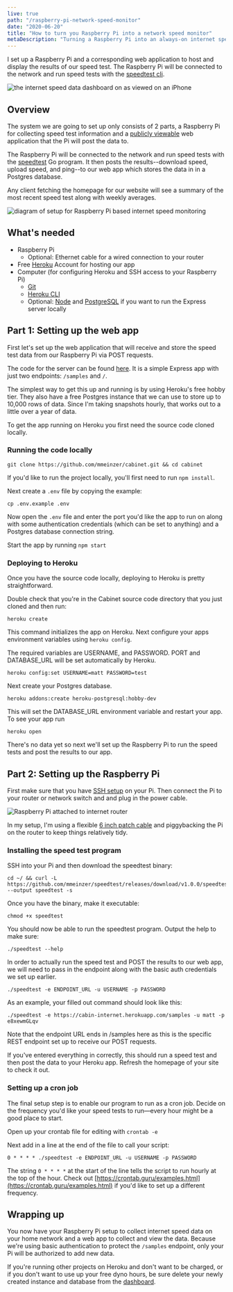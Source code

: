 ```yaml
---
live: true
path: "/raspberry-pi-network-speed-monitor"
date: "2020-06-20"
title: "How to turn you Raspberry Pi into a network speed monitor"
metaDescription: "Turning a Raspberry Pi into an always-on internet speed monitor with a public data dashboard that can be accessed from anywhere"
---
```


I set up a Raspberry Pi and a corresponding web application to host and display the results of our speed test. The Raspberry Pi will be connected to the network and run speed tests with the [speedtest cli](https://www.speedtest.net/apps/cli).

![the internet speed data dashboard on as viewed on an iPhone](internet-speed-dashboard.png)

## Overview

The system we are going to set up only consists of 2 parts, a Raspberry Pi for collecting speed test information and a [publicly viewable](https://cabin-internet.herokuapp.com/) web application that the Pi will post the data to.

The Raspberry Pi will be connected to the network and run speed tests with the [speedtest](https://github.com/mmeinzer/speedtest) Go program. It then posts the results--download speed, upload speed, and ping--to our web app which stores the data in in a Postgres database.

Any client fetching the homepage for our website will see a summary of the most recent speed test along with weekly averages.

![diagram of setup for Raspberry Pi based internet speed monitoring](pi-speed-test-diagram.png)

## What's needed

- Raspberry Pi
    - Optional: Ethernet cable for a wired connection to your router
- Free [Heroku](https://www.heroku.com/) Account for hosting our app
- Computer (for configuring Heroku and SSH access to your Raspberry Pi)
    - [Git](https://www.atlassian.com/git/tutorials/install-git)
    - [Heroku CLI](https://devcenter.heroku.com/articles/heroku-cli)
    - Optional: [Node](https://nodejs.org/en/download/) and [PostgreSQL](https://www.postgresql.org/download/) if you want to run the Express server locally

## Part 1: Setting up the web app

First let's set up the web application that will receive and store the speed test data from our Raspberry Pi via POST requests.

The code for the server can be found [here](https://github.com/mmeinzer/cabinet). It is a simple Express app with just two endpoints: `/samples` and `/`.

The simplest way to get this up and running is by using Heroku's free hobby tier. They also have a free Postgres instance that we can use to store up to 10,000 rows of data. Since I'm taking snapshots hourly, that works out to a little over a year of data.

To get the app running on Heroku you first need the source code cloned locally.

### Running the code locally

```
git clone https://github.com/mmeinzer/cabinet.git && cd cabinet
```

If you'd like to run the project locally, you'll first need to run `npm install`.

Next create a `.env` file by copying the example:
```
cp .env.example .env
```

Now open the `.env` file and enter the port you'd like the app to run on along with some authentication credentials (which can be set to anything) and a Postgres database connection string.

Start the app by running `npm start`

### Deploying to Heroku

Once you have the source code locally, deploying to Heroku is pretty straightforward.

Double check that you're in the Cabinet source code directory that you just cloned and then run:

```
heroku create
```

This command initializes the app on Heroku. Next configure your apps environment variables using `heroku config`.

The required variables are USERNAME, and PASSWORD. PORT and DATABASE_URL will be set automatically by Heroku.

```
heroku config:set USERNAME=matt PASSWORD=test
```

Next create your Postgres database.

```
heroku addons:create heroku-postgresql:hobby-dev
```

This will set the DATABASE_URL environment variable and restart your app. To see your app run 
```
heroku open
```

There's no data yet so next we'll set up the Raspberry Pi to run the speed tests and post the results to our app.

## Part 2: Setting up the Raspberry Pi

First make sure that you have [SSH setup](https://www.raspberrypi.org/documentation/remote-access/ssh/) on your Pi. Then connect the Pi to your router or network switch and and plug in the power cable.

![Raspberry Pi attached to internet router](raspberry-pi-with-router.jpg)

In my setup, I'm using a flexible [6 inch patch cable](https://www.monoprice.com/product?p_id=15125) and piggybacking the Pi on the router to keep things relatively tidy.

### Installing the speed test program

SSH into your Pi and then download the speedtest binary:

```
cd ~/ && curl -L https://github.com/mmeinzer/speedtest/releases/download/v1.0.0/speedtest --output speedtest -s
```

Once you have the binary, make it executable:

```
chmod +x speedtest
```

You should now be able to run the speedtest program. Output the help to make sure:

```
./speedtest --help
```

In order to actually run the speed test and POST the results to our web app, we will need to pass in the endpoint along with the basic auth credentials we set up earlier.

```
./speedtest -e ENDPOINT_URL -u USERNAME -p PASSWORD
```

As an example, your filled out command should look like this:

```
./speedtest -e https://cabin-internet.herokuapp.com/samples -u matt -p e8xewmGLqv
```

Note that the endpoint URL ends in /samples here as this is the specific REST endpoint set up to receive our POST requests.

If you've entered everything in correctly, this should run a speed test and then post the data to your Heroku app. Refresh the homepage of your site to check it out.

### Setting up a cron job

The final setup step is to enable our program to run as a cron job. Decide on the frequency you'd like your speed tests to run—every hour might be a good place to start.

Open up your crontab file for editing with `crontab -e`

Next add in a line at the end of the file to call your script:
```
0 * * * * ./speedtest -e ENDPOINT_URL -u USERNAME -p PASSWORD
```

The string `0 * * * *` at the start of the line tells the script to run hourly at the top of the hour. Check out [https://crontab.guru/examples.html](https://crontab.guru/examples.html) if you'd like to set up a different frequency.

## Wrapping up

You now have your Raspberry Pi setup to collect internet speed data on your home network and a web app to collect and view the data. Because we're using basic authentication to protect the `/samples` endpoint, only your Pi will be authorized to add new data.

If you're running other projects on Heroku and don't want to be charged, or if you don't want to use up your free dyno hours, be sure delete your newly created instance and database from the [dashboard](https://dashboard.heroku.com/apps).
    